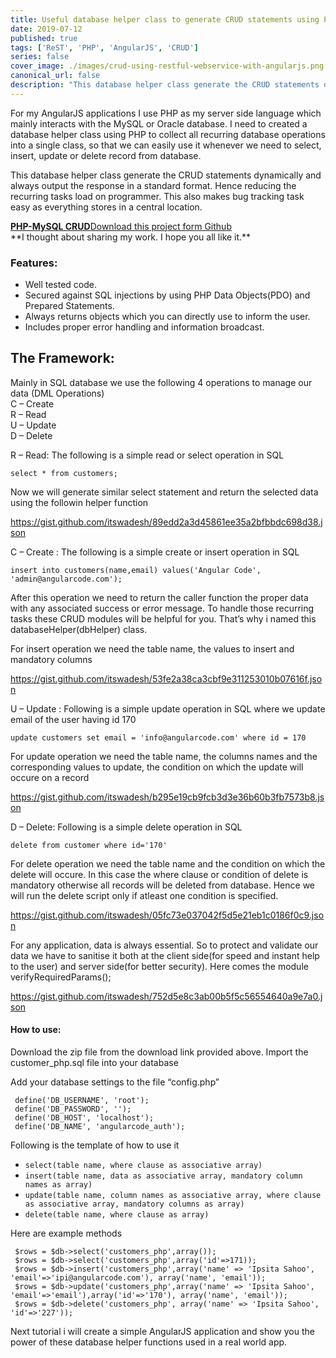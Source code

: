 ```yaml
---
title: Useful database helper class to generate CRUD statements using PHP and Mysql
date: 2019-07-12
published: true
tags: ['ReST', 'PHP', 'AngularJS', 'CRUD']
series: false
cover_image: ./images/crud-using-restful-webservice-with-angularjs.png
canonical_url: false
description: "This database helper class generate the CRUD statements dynamically and always output the response in a standard format. Hence reducing the recurring tasks load on programmer. This also makes bug tracking task easy as everything stores in a central location."
---
```

For my AngularJS applications I use PHP as my server side language which mainly interacts with the MySQL or Oracle database. I need to created a database helper class using PHP to collect all recurring database operations into a single class, so that we can easily use it whenever we need to select, insert, update or delete record from database.

This database helper class generate the CRUD statements dynamically and always output the response in a standard format. Hence reducing the recurring tasks load on programmer. This also makes bug tracking task easy as everything stores in a central location.

<div class="github">
    <a href="https://github.com/itswadesh/angularcode-database-helper-php" rel="nofollow" target="_blank">
        <b>PHP-MySQL CRUD</b>Download this project form Github
    </a>
</div>
**I thought about sharing my work. I hope you all like it.**

### Features:

*   Well tested code.
*   Secured against SQL injections by using PHP Data Objects(PDO) and Prepared Statements.
*   Always returns objects which you can directly use to inform the user.
*   Includes proper error handling and information broadcast.

The Framework:
--------------

Mainly in SQL database we use the following 4 operations to manage our data (DML Operations)  
C – Create  
R – Read  
U – Update  
D – Delete

R – Read: The following is a simple read or select operation in SQL

`select * from customers;`

Now we will generate similar select statement and return the selected data using the followin helper function

https://gist.github.com/itswadesh/89edd2a3d45861ee35a2bfbbdc698d38.json

C – Create : The following is a simple create or insert operation in SQL

`insert into customers(name,email) values('Angular Code', 'admin@angularcode.com');`

After this operation we need to return the caller function the proper data with any associated success or error message. To handle those recurring tasks these CRUD modules will be helpful for you. That’s why i named this databaseHelper(dbHelper) class.

For insert operation we need the table name, the values to insert and mandatory columns

https://gist.github.com/itswadesh/53fe2a38ca3cbf9e311253010b07616f.json

U – Update : Following is a simple update operation in SQL where we update email of the user having id 170

`update customers set email = 'info@angularcode.com' where id = 170`

For update operation we need the table name, the columns names and the corresponding values to update, the condition on which the update will occure on a record

https://gist.github.com/itswadesh/b295e19cb9fcb3d3e36b60b3fb7573b8.json

D – Delete: Following is a simple delete operation in SQL

`delete from customer where id='170'`

For delete operation we need the table name and the condition on which the delete will occure. In this case the where clause or condition of delete is mandatory otherwise all records will be deleted from database. Hence we will run the delete script only if atleast one condition is specified.

https://gist.github.com/itswadesh/05fc73e037042f5d5e21eb1c0186f0c9.json

For any application, data is always essential. So to protect and validate our data we have to sanitise it both at the client side(for speed and instant help to the user) and server side(for better security). Here comes the module verifyRequiredParams();

https://gist.github.com/itswadesh/752d5e8c3ab00b5f5c56554640a9e7a0.json

#### How to use:

Download the zip file from the download link provided above. Import the customer\_php.sql file into your database

Add your database settings to the file “config.php”

     define('DB_USERNAME', 'root');  
     define('DB_PASSWORD', '');  
     define('DB_HOST', 'localhost');  
     define('DB_NAME', 'angularcode_auth');  
    

Following is the template of how to use it

*   `select(table name, where clause as associative array)`
*   `insert(table name, data as associative array, mandatory column names as array)`
*   `update(table name, column names as associative array, where clause as associative array, mandatory columns as array)`
*   `delete(table name, where clause as array)`

Here are example methods

     $rows = $db->select('customers_php',array());  
     $rows = $db->select('customers_php',array('id'=>171));  
     $rows = $db->insert('customers_php',array('name' => 'Ipsita Sahoo', 'email'=>'ipi@angularcode.com'), array('name', 'email'));  
     $rows = $db->update('customers_php',array('name' => 'Ipsita Sahoo', 'email'=>'email'),array('id'=>'170'), array('name', 'email'));  
     $rows = $db->delete('customers_php', array('name' => 'Ipsita Sahoo', 'id'=>'227'));  
    

Next tutorial i will create a simple AngularJS application and show you the power of these database helper functions used in a real world app.